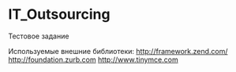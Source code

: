 IT_Outsourcing
==============

Тестовое задание

Используемые внешние библиотеки:
http://framework.zend.com/
http://foundation.zurb.com
http://www.tinymce.com
